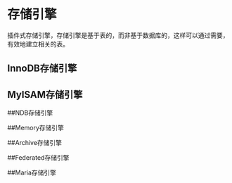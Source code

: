 # 存储引擎



插件式存储引擎，存储引擎是基于表的，而非基于数据库的，这样可以通过需要，有效地建立相关的表。

## InnoDB存储引擎

## MyISAM存储引擎

##NDB存储引擎

##Memory存储引擎

##Archive存储引擎

##Federated存储引擎

##Maria存储引擎

